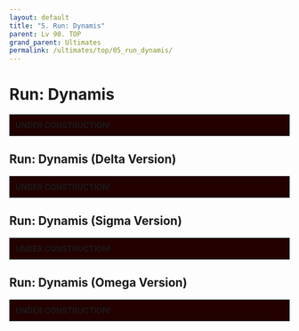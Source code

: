 ```yaml
---
layout: default
title: "5. Run: Dynamis"
parent: Lv 90. TOP
grand_parent: Ultimates
permalink: /ultimates/top/05_run_dynamis/
---
```


# Run: Dynamis

<div style="background-color: #200 ; padding: 10px; border: 1px solid;">
<b>UNDER CONSTRUCTION!</b>
</div>

## Run: Dynamis (Delta Version)

<div style="background-color: #200 ; padding: 10px; border: 1px solid;">
<b>UNDER CONSTRUCTION!</b>
</div>

## Run: Dynamis (Sigma Version)

<div style="background-color: #200 ; padding: 10px; border: 1px solid;">
<b>UNDER CONSTRUCTION!</b>
</div>

## Run: Dynamis (Omega Version)

<div style="background-color: #200 ; padding: 10px; border: 1px solid;">
<b>UNDER CONSTRUCTION!</b>
</div>